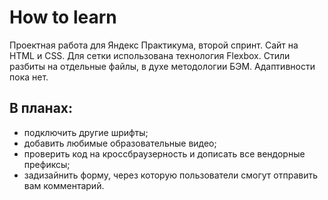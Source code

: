# How to learn

Проектная работа для Яндекс Практикума, второй спринт.
Сайт на HTML и CSS. Для сетки использована технология Flexbox.
Стили разбиты на отдельные файлы, в духе методологии БЭМ.
Адаптивности пока нет.

## В планах:

* подключить другие шрифты;
* добавить любимые образовательные видео;
* проверить код на кроссбраузерность и дописать все вендорные префиксы;
* задизайнить форму, через которую пользователи смогут отправить вам комментарий.

